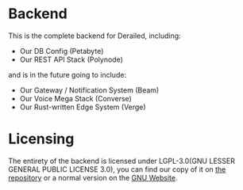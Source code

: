 # Backend
This is the complete backend for Derailed, including:

- Our DB Config (Petabyte)
- Our REST API Stack (Polynode)

and is in the future going to include:

- Our Gateway / Notification System (Beam)
- Our Voice Mega Stack (Converse)
- Our Rust-written Edge System (Verge)

# Licensing
The entirety of the backend is licensed under LGPL-3.0(GNU LESSER GENERAL PUBLIC LICENSE 3.0), 
you can find our copy of it on [the repository](https://github.com/derailedapp/backend/blob/master/LICENSE) or a normal version
on the [GNU Website](https://www.gnu.org/licenses/lgpl-3.0.en.html).
